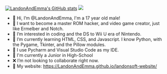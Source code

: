 [![LandonAndEmma's GitHub stats](https://github-readme-stats.vercel.app/api?username=LandonAndEmma)](https://github.com/anuraghazra/github-readme-stats)
<img src="https://github-readme-stats.vercel.app/api/top-langs/?username=LandonAndEmma"/>
- 👋 Hi, I’m @LandonAndEmma, I'm a 17 year old male!
- 🧠 I want to become a master ROM hacker, and video game creator, just like Ermelber and Notch.
- 👀 I’m interested in coding and the DS to Wii U era of Nintendo.
- 🌱 I’m currently learning HTML, CSS, and Javascript. I know Python, with the Pygame, Tkinter, and the Pillow modules.
- 📝 I use Pycharm and Visual Studio Code as my IDE.
- 🏫 I'm currently a Junior in High-School
- ❌ I’m not looking to collaborate right now.
- 📶 My website: https://LandonAndEmma.github.io/landonsoft-website/
